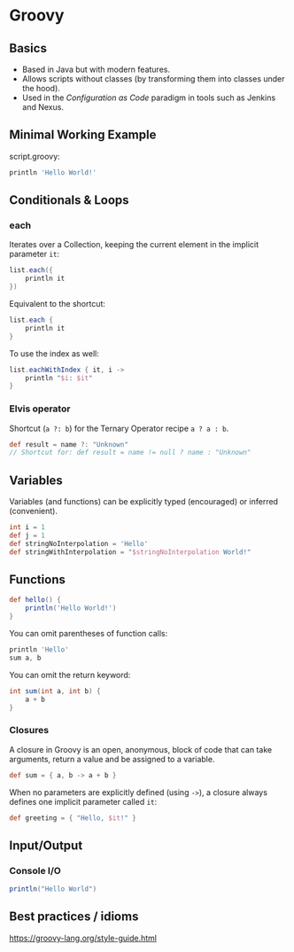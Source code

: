 # Groovy

## Basics

- Based in Java but with modern features.
- Allows scripts without classes (by transforming them into classes under the hood).
- Used in the *Configuration as Code* paradigm in tools such as Jenkins and Nexus.

## Minimal Working Example

script.groovy:
```groovy
println 'Hello World!'
```

## Conditionals & Loops

### each

Iterates over a Collection, keeping the current element in the implicit parameter `it`:

```groovy
list.each({
    println it
})
```

Equivalent to the shortcut:

```groovy
list.each {
    println it
}
```

To use the index as well:

```groovy
list.eachWithIndex { it, i ->
    println "$i: $it"
}
```

### Elvis operator

Shortcut (`a ?: b`) for the Ternary Operator recipe `a ? a : b`.

```groovy
def result = name ?: "Unknown"
// Shortcut for: def result = name != null ? name : "Unknown"
```

## Variables

Variables (and functions) can be explicitly typed (encouraged) or inferred (convenient).

```groovy
int i = 1
def j = 1
def stringNoInterpolation = 'Hello'
def stringWithInterpolation = "$stringNoInterpolation World!"
```

## Functions

```groovy
def hello() {
    println('Hello World!')
}
```

You can omit parentheses of function calls:
```groovy
println 'Hello'
sum a, b
```

You can omit the return keyword:

```groovy
int sum(int a, int b) {
    a + b
}
```

### Closures

A closure in Groovy is an open, anonymous, block of code that can take arguments, return a value and be assigned to a variable.

```groovy
def sum = { a, b -> a + b }
```

When no parameters are explicitly defined (using `->`), a closure always defines one implicit parameter called `it`:

```groovy
def greeting = { "Hello, $it!" }
```


## Input/Output

### Console I/O

```groovy
println("Hello World")
```

## Best practices / idioms

https://groovy-lang.org/style-guide.html
